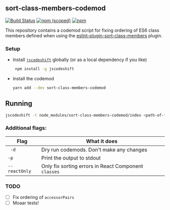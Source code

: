 ## sort-class-members-codemod 
[![Build Status](https://travis-ci.org/pastelsky/sort-class-members-codemod.svg)](https://travis-ci.org/pastelsky/sort-class-members-codemod) [![npm (scoped)](https://img.shields.io/npm/v/sort-class-members-codemod.svg)](https://www.npmjs.com/package/sort-class-members-codemod)
[![npm](https://img.shields.io/npm/l/sort-class-members-codemod.svg)](https://www.npmjs.com/package/sort-class-members-codemod)

This repository contains a codemod script for fixing ordering of ES6 class members defined when using the [eslint-plugin-sort-class-members](https://github.com/bryanrsmith/eslint-plugin-sort-class-members) plugin. 


### Setup

  * Install [`jscodeshift`](https://github.com/facebook/jscodeshift) globally (or as a local dependency if you like)
   
      ```bash
       npm install -g jscodeshift
      ```
  * Install the codemod 
 
     ```bash
    yarn add --dev sort-class-members-codemod
    ```

## Running
```bash
jscodeshift -t node_modules/sort-class-members-codemod/index <path-of-file-to-fix>
```

### Additional flags:

| Flag  | What it does  |
|---|---
| ` -d`  | Dry run codemods. Don't make any changes  |
| `-p`   | Print the output to stdout  |
| `--reactOnly`  | Only fix sorting errors in React Component `classes`  |
  

### TODO
- [ ] Fix ordering of `accessorPairs`
- [ ] Moaar tests!
